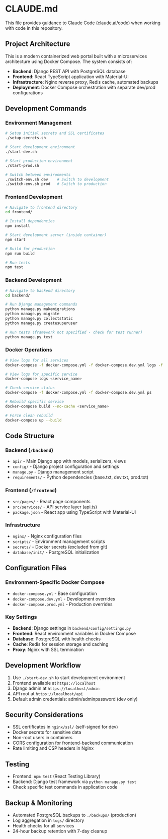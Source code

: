 # CLAUDE.md

This file provides guidance to Claude Code (claude.ai/code) when working with code in this repository.

## Project Architecture

This is a modern containerized web portal built with a microservices architecture using Docker Compose. The system consists of:

- **Backend**: Django REST API with PostgreSQL database
- **Frontend**: React TypeScript application with Material-UI
- **Infrastructure**: Nginx reverse proxy, Redis cache, automated backups
- **Deployment**: Docker Compose orchestration with separate dev/prod configurations

## Development Commands

### Environment Management
```bash
# Setup initial secrets and SSL certificates
./setup-secrets.sh

# Start development environment
./start-dev.sh

# Start production environment  
./start-prod.sh

# Switch between environments
./switch-env.sh dev    # Switch to development
./switch-env.sh prod   # Switch to production
```

### Frontend Development
```bash
# Navigate to frontend directory
cd frontend/

# Install dependencies
npm install

# Start development server (inside container)
npm start

# Build for production
npm run build

# Run tests
npm test
```

### Backend Development
```bash
# Navigate to backend directory
cd backend/

# Run Django management commands
python manage.py makemigrations
python manage.py migrate
python manage.py collectstatic
python manage.py createsuperuser

# Run tests (framework not specified - check for test runner)
python manage.py test
```

### Docker Operations
```bash
# View logs for all services
docker-compose -f docker-compose.yml -f docker-compose.dev.yml logs -f

# View logs for specific service
docker-compose logs <service_name>

# Check service status
docker-compose -f docker-compose.yml -f docker-compose.dev.yml ps

# Rebuild specific service
docker-compose build --no-cache <service_name>

# Force clean rebuild
docker-compose up --build
```

## Code Structure

### Backend (`/backend`)
- `api/` - Main Django app with models, serializers, views
- `config/` - Django project configuration and settings
- `manage.py` - Django management script
- `requirements/` - Python dependencies (base.txt, dev.txt, prod.txt)

### Frontend (`/frontend`)
- `src/pages/` - React page components
- `src/services/` - API service layer (api.ts)
- `package.json` - React app using TypeScript with Material-UI

### Infrastructure
- `nginx/` - Nginx configuration files
- `scripts/` - Environment management scripts
- `secrets/` - Docker secrets (excluded from git)
- `database/init/` - PostgreSQL initialization

## Configuration Files

### Environment-Specific Docker Compose
- `docker-compose.yml` - Base configuration
- `docker-compose.dev.yml` - Development overrides
- `docker-compose.prod.yml` - Production overrides

### Key Settings
- **Backend**: Django settings in `backend/config/settings.py`
- **Frontend**: React environment variables in Docker Compose
- **Database**: PostgreSQL with health checks
- **Cache**: Redis for session storage and caching
- **Proxy**: Nginx with SSL termination

## Development Workflow

1. Use `./start-dev.sh` to start development environment
2. Frontend available at `https://localhost`
3. Django admin at `https://localhost/admin`
4. API root at `https://localhost/api`
5. Default admin credentials: admin/adminpassword (dev only)

## Security Considerations

- SSL certificates in `nginx/ssl/` (self-signed for dev)
- Docker secrets for sensitive data
- Non-root users in containers
- CORS configuration for frontend-backend communication
- Rate limiting and CSP headers in Nginx

## Testing

- Frontend: `npm test` (React Testing Library)
- Backend: Django test framework via `python manage.py test`
- Check specific test commands in application code

## Backup & Monitoring

- Automated PostgreSQL backups to `./backups/` (production)
- Log aggregation in `logs/` directory
- Health checks for all services
- 24-hour backup retention with 7-day cleanup